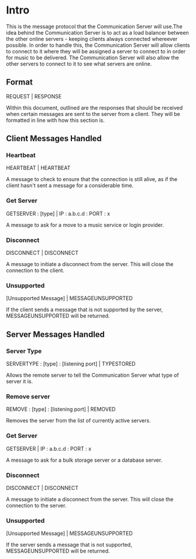 # Intro

This is the message protocol that the Communication Server will use.The idea behind the Communication Server is to act as a load balancer between the other online servers - keeping clients always connected whereever possible.
In order to handle this, the Communication Server will allow clients to connect to it where they will be assigned a server to connect to in order for music to be delivered.
The Communication Server will also allow the other servers to connect to it to see what servers are online.

## Format

REQUEST | RESPONSE

Within this document, outlined are the responses that should be received when certain messages are sent to the server from a client. They will be formatted in line with how this section is.

## Client Messages Handled

### Heartbeat

HEARTBEAT | HEARTBEAT

A message to check to ensure that the connection is still alive, as if the client hasn't sent a message for a considerable time.

### Get Server

GETSERVER : [type] | IP : a.b.c.d : PORT : x

A message to ask for a move to a music service or login provider.

### Disconnect

DISCONNECT | DISCONNECT

A message to initiate a disconnect from the server. This will close the connection to the client.

### Unsupported

[Unsupported Message] | MESSAGEUNSUPPORTED

If the client sends a message that is not supported by the server, MESSAGEUNSUPPORTED will be returned.

## Server Messages Handled

### Server Type

SERVERTYPE : [type] : [listening port] | TYPESTORED

Allows the remote server to tell the Communication Server what type of server it is.

### Remove server

REMOVE : [type] : [listening port] | REMOVED

Removes the server from the list of currently active servers.

### Get Server

GETSERVER | IP : a.b.c.d : PORT : x

A message to ask for a bulk storage server or a database server.

### Disconnect

DISCONNECT | DISCONNECT

A message to initiate a disconnect from the server. This will close the connection to the server.

### Unsupported

[Unsupported Message] | MESSAGEUNSUPPORTED

If the server sends a message that is not supported, MESSAGEUNSUPPORTED will be returned.

